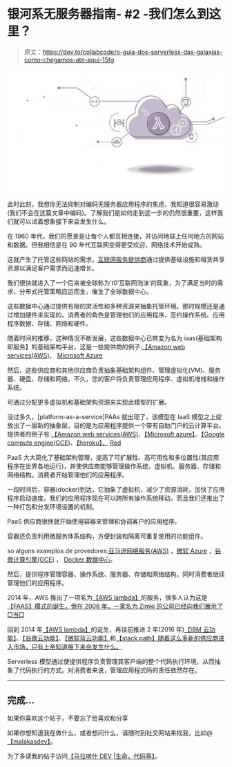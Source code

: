 # 银河系无服务器指南- #2 -我们怎么到这里？

> 原文：<https://dev.to/collabcode/o-guia-dos-serverless-das-galaxias-como-chegamos-ate-aqui-15fg>

[![Serverless Capa](img/aea50b547023d8384ed723950e378309.png)](https://res.cloudinary.com/practicaldev/image/fetch/s--fvC-CjuG--/c_limit%2Cf_auto%2Cfl_progressive%2Cq_auto%2Cw_880/https://i.ibb.co/c8N8sTg/serverless-capa.jpg)

此时此刻，我想你无法抑制对编码无服务器应用程序的焦虑，我知道很容易激动(我们不会在这篇文章中编码)。了解我们是如何走到这一步的仍然很重要，这样我们就可以试着想象接下来会发生什么。

在 1960 年代，我们的愿景是让每个人都互相连接，并访问地球上任何地方的网站和数据。但我相信是在 90 年代互联网变得更受欢迎，网络技术开始成熟。

这就产生了托管这些网站的需求。[互联网服务提供商](https://pt.wikipedia.org/wiki/Fornecedor_de_acesso_%C3%A0_internet)通过提供基础设施和租赁共享资源以满足客户需求而迅速增长。

我们很快就进入了一个后来被全球称为‘t0’互联网泡沫’的现象，为了满足当时的需求，分布式托管策略应运而生，催生了全球数据中心。

这些数据中心通过提供有限的灵活性和多种资源来抽象托管环境。那时规模还是通过增加硬件来实现的。消费者的角色是管理他们的应用程序、签约操作系统、应用程序数据、存储、网络和硬件。

随着时间的推移，这种情况不断发展，这些数据中心已转变为名为 iaas(基础架构即服务】的基础架构平台，这是一些提供商的例子:[【Amazon web services(AWS)](https://aws.amazon.com/)、 [Microsoft Azure](https://azure.microsoft.com/pt-br/)

然后，这些供应商和其他供应商负责抽象基础架构组件、管理虚拟化(VM)、服务器、硬盘、存储和网络。不久，您的客户将负责管理应用程序、虚拟机堆栈和操作系统。

可通过分配更多虚拟机和基础架构资源来实现此模型的扩展。

没过多久，[platform-as-a-service]PAAs 就出现了，该模型在 IaaS 模型之上绽放出了一层新的抽象层，目的是为应用程序提供一个带有自助门户的云计算平台。提供者的例子有:[【Amazon web services(AWS)](https://aws.amazon.com/)、[【Microsoft azure】](https://azure.microsoft.com/pt-br/)、[【Google compute engine(GCE)](https://cloud.google.com/?hl=pt)、[【heroku】*、*](https://www.heroku.com) [Red](https://www.redhat.com/pt-br/technologies/cloud-computing/openshift)

PaaS 大大简化了基础架构管理，提高了可扩展性、高可用性和多位置性(其应用程序在世界各地运行)，并使供应商能够管理操作系统、虚拟机、服务器、存储和网络结构。消费者开始管理他们的应用程序。

一段时间后，容器(docker)到达，它抽象了虚拟机，减少了资源消耗，加快了应用程序启动速度。我们的应用程序现在可以跨所有操作系统移动，而且我们还推出了一种打包和分发环境设置的机制。

PaaS 供应商很快就开始使用容器来管理和协调客户的应用程序。

容器还负责利用微服务体系结构，方便封装和隔离可重复使用的功能组件。

so alguns examplos de provedores:[亚马逊网络服务(AWS)](https://aws.amazon.com/) ，[微软 Azure](https://azure.microsoft.com/pt-br/) ，[谷歌计算引擎(GCE)](https://cloud.google.com/?hl=pt) ， [Docker 数据中心](https://hub.docker.com)。

然后，提供程序管理容器、操作系统、服务器、存储和网络结构。同时消费者继续管理他们的应用程序。

2014 年，AWS 推出了一项名为[【AWS lambda】](https://aws.amazon.com/pt/lambda/)的服务，很多人认为这是[【FAAS】模式的诞生，但在 2006 年，一家名为 Zimki 的公司已经向我们展示了□当□](https://vertigo.com.br/o-que-e-faas-function-as-a-service-2/)

回到 2014 年[【AWS lambda】](https://aws.amazon.com/pt/lambda/)的诞生，再往前推进 2 年(2016 年)[【IBM 云功能】](https://www.ibm.com/br-pt/cloud/functions)、[【谷歌云功能】](https://cloud.google.com/functions/?hl=pt-br)、[【微软蓝云功能】](https://azure.microsoft.com/pt-br/services/functions/)和[【stack path】随着这么多新的供应商进入市场，只有上帝知道接下来会发生什么。](https://www.stackpath.com)

Serverless 模型通过使提供程序负责管理其客户端的整个代码执行环境，从而抽象了代码执行的方式。对消费者来说，管理应用程式码的责任依然存在。

* * *

## 完成…

如果你喜欢这个帖子，不要忘了给喜欢和分享

如果你想知道我在做什么，或者想问什么，请随时到社交网站来找我，比如@[【malakasdev】](https://twitter.com/malaquiasdev)。

为了多读我的帖子访问[【马拉喀什 DEV |生命，代码等】](http://malaquias.dev)。
